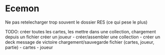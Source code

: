 # Ecemon
Ne pas retelecharger trop souvent le dossier RES (ce qui pese le plus)

TODO:
créer toutes les cartes, les mettre dans une collection, chargement depuis un fichier
créer un joueur
    - créer/assembler une collection
    - créer un deck
message de victoire
chargement/sauvegarde fichier (cartes, joueur, partie)
    - cartes
    - joueur
